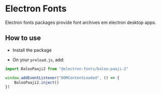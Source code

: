 # Electron Fonts

Electron fonts packages provide font archives em electron desktop apps.

## How to use

* Install the package

* On your `preload.js`, add:

```ts
import BalooPaaji2 from "@electron-fonts/baloo-paaji-2"

window.addEventListener("DOMContentLoaded", () => {
    BalooPaaji2.inject()
})
```